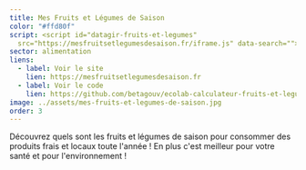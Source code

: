```yaml
---
title: Mes Fruits et Légumes de Saison
color: "#ffd80f"
script: <script id="datagir-fruits-et-legumes"
  src="https://mesfruitsetlegumesdesaison.fr/iframe.js" data-search=""></script>
sector: alimentation
liens:
  - label: Voir le site
    lien: https://mesfruitsetlegumesdesaison.fr
  - label: Voir le code
    lien: https://github.com/betagouv/ecolab-calculateur-fruits-et-legumes-de-saison
image: ../assets/mes-fruits-et-legumes-de-saison.jpg
order: 3
---
```


Découvrez quels sont les fruits et légumes de saison pour consommer des produits frais et locaux toute l'année ! En plus c'est meilleur pour votre santé et pour l'environnement !

